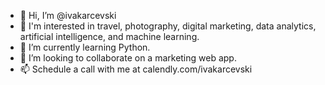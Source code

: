 - 👋 Hi, I’m @ivakarcevski
- 👀 I'm interested in travel, photography, digital marketing, data analytics, artificial intelligence, and machine learning.
- 🌱 I’m currently learning Python.
- 💞️ I’m looking to collaborate on a marketing web app.
- 📫 Schedule a call with me at calendly.com/ivakarcevski
<!---
ivakarcevski/ivakarcevski is a ✨ special ✨ repository because its `README.md` (this file) appears on your GitHub profile.
You can click the Preview link to take a look at your changes.
--->
